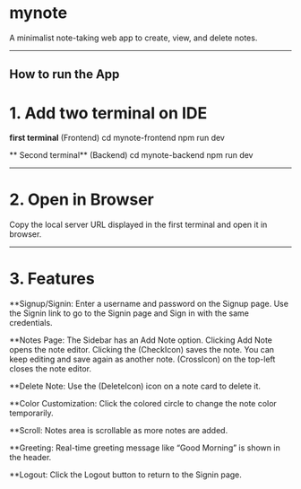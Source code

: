 # mynote
A minimalist note-taking web app to create, view, and delete notes.

---
## How to run the App
# 1. Add two terminal on IDE

**first terminal** (Frontend)
cd mynote-frontend 
npm run dev

** Second terminal** (Backend)
cd mynote-backend
npm run dev

---

# 2. Open in Browser 
Copy the local server URL displayed in the first terminal and open it in browser.

---

# 3. Features

**Signup/Signin:
Enter a username and password on the Signup page.
Use the Signin link to go to the Signin page and Sign in with the same credentials.

**Notes Page:
The Sidebar has an Add Note option.
Clicking Add Note opens the note editor.
Clicking the (CheckIcon) saves the note. You can keep editing and save again as another note.
(CrossIcon) on the top-left closes the note editor.

**Delete Note:
Use the (DeleteIcon) icon on a note card to delete it.

**Color Customization:
Click the colored circle to change the note color temporarily.

**Scroll:
Notes area is scrollable as more notes are added.

**Greeting:
Real-time greeting message like “Good Morning” is shown in the header.

**Logout:
Click the Logout button to return to the Signin page.








